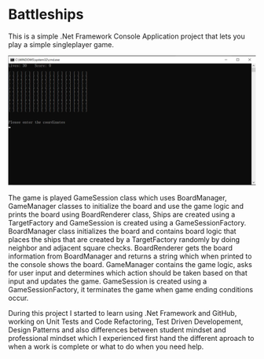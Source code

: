 # Battleships

This is a simple .Net Framework Console Application project that lets you play a simple singleplayer game.

![alt text](https://github.com/alptuncs/Battleships/blob/S%C4%B0ngleplayer-Tutorial-Refactoring/Battleships/src/GameImages/game_screenshot.png)

The game is played GameSession class which uses BoardManager, GameManager classes to initialize the board and use the game logic and prints the board using BoardRenderer class, Ships are created using a TargetFactory and GameSession is created using a GameSessionFactory. BoardManager class initializes the board and contains board logic that places the ships that are created by a TargetFactory randomly by doing neighbor and adjacent square checks. BoardRenderer gets the board information from BoardManager and returns a string which when printed to the console shows the board. GameManager contains the game logic, asks for user input and determines which action should be taken based on that input and updates the game. GameSession is created using a GameSessionFactory, it terminates the game when game ending conditions occur.

During this project I started to learn using .Net Framework and GitHub, working on Unit Tests and Code Refactoring, Test Driven Developement, Design Patterns and also differences between student mindset and professional mindset which I experienced first hand the different aproach to when a work is complete or what to do when you need help.
